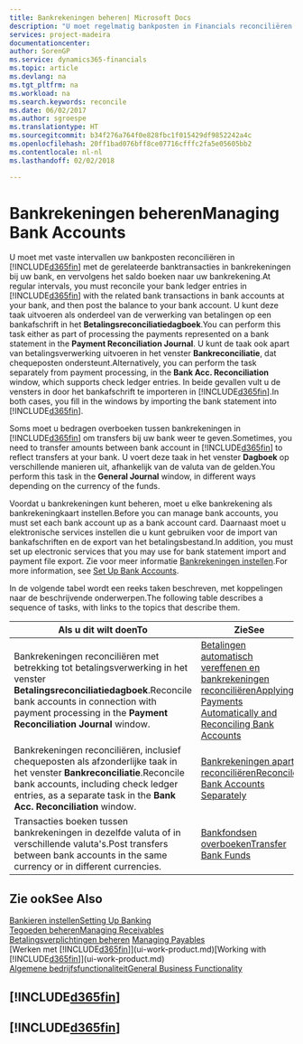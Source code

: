 ```yaml
---
title: Bankrekeningen beheren| Microsoft Docs
description: "U moet regelmatig bankposten in Financials reconciliëren met de gerelateerde banktransacties in uw bankrekeningen."
services: project-madeira
documentationcenter: 
author: SorenGP
ms.service: dynamics365-financials
ms.topic: article
ms.devlang: na
ms.tgt_pltfrm: na
ms.workload: na
ms.search.keywords: reconcile
ms.date: 06/02/2017
ms.author: sgroespe
ms.translationtype: HT
ms.sourcegitcommit: b34f276a764f0e828fbc1f015429df9852242a4c
ms.openlocfilehash: 20ff1bad076bff8ce07716cfffc2fa5e05605bb2
ms.contentlocale: nl-nl
ms.lasthandoff: 02/02/2018

---
```

# <a name="managing-bank-accounts"></a><span data-ttu-id="a8ef3-103">Bankrekeningen beheren</span><span class="sxs-lookup"><span data-stu-id="a8ef3-103">Managing Bank Accounts</span></span>
<span data-ttu-id="a8ef3-104">U moet met vaste intervallen uw bankposten reconciliëren in [!INCLUDE[d365fin](includes/d365fin_md.md)] met de gerelateerde banktransacties in bankrekeningen bij uw bank, en vervolgens het saldo boeken naar uw bankrekening.</span><span class="sxs-lookup"><span data-stu-id="a8ef3-104">At regular intervals, you must reconcile your bank ledger entries in [!INCLUDE[d365fin](includes/d365fin_md.md)] with the related bank transactions in bank accounts at your bank, and then post the balance to your bank account.</span></span> <span data-ttu-id="a8ef3-105">U kunt deze taak uitvoeren als onderdeel van de verwerking van betalingen op een bankafschrift in het **Betalingsreconciliatiedagboek**.</span><span class="sxs-lookup"><span data-stu-id="a8ef3-105">You can perform this task either as part of processing the payments represented on a bank statement in the **Payment Reconciliation Journal**.</span></span> <span data-ttu-id="a8ef3-106">U kunt de taak ook apart van betalingsverwerking uitvoeren in het venster **Bankreconciliatie**, dat chequeposten ondersteunt.</span><span class="sxs-lookup"><span data-stu-id="a8ef3-106">Alternatively, you can perform the task separately from payment processing, in the **Bank Acc. Reconciliation** window, which supports check ledger entries.</span></span> <span data-ttu-id="a8ef3-107">In beide gevallen vult u de vensters in door het bankafschrift te importeren in [!INCLUDE[d365fin](includes/d365fin_md.md)].</span><span class="sxs-lookup"><span data-stu-id="a8ef3-107">In both cases, you fill in the windows by importing the bank statement into [!INCLUDE[d365fin](includes/d365fin_md.md)].</span></span>

<span data-ttu-id="a8ef3-108">Soms moet u bedragen overboeken tussen bankrekeningen in [!INCLUDE[d365fin](includes/d365fin_md.md)] om transfers bij uw bank weer te geven.</span><span class="sxs-lookup"><span data-stu-id="a8ef3-108">Sometimes, you need to transfer amounts between bank account in [!INCLUDE[d365fin](includes/d365fin_md.md)] to reflect transfers at your bank.</span></span> <span data-ttu-id="a8ef3-109">U voert deze taak in het venster **Dagboek** op verschillende manieren uit, afhankelijk van de valuta van de gelden.</span><span class="sxs-lookup"><span data-stu-id="a8ef3-109">You perform this task in the **General Journal** window, in different ways depending on the currency of the funds.</span></span>

<span data-ttu-id="a8ef3-110">Voordat u bankrekeningen kunt beheren, moet u elke bankrekening als bankrekeningkaart instellen.</span><span class="sxs-lookup"><span data-stu-id="a8ef3-110">Before you can manage bank accounts, you must set each bank account up as a bank account card.</span></span> <span data-ttu-id="a8ef3-111">Daarnaast moet u elektronische services instellen die u kunt gebruiken voor de import van bankafschriften en de export van het betalingsbestand.</span><span class="sxs-lookup"><span data-stu-id="a8ef3-111">In addition, you must set up electronic services that you may use for bank statement import and payment file export.</span></span> <span data-ttu-id="a8ef3-112">Zie voor meer informatie [Bankrekeningen instellen](bank-setup-banking.md).</span><span class="sxs-lookup"><span data-stu-id="a8ef3-112">For more information, see [Set Up Bank Accounts](bank-setup-banking.md).</span></span>

<span data-ttu-id="a8ef3-113">In de volgende tabel wordt een reeks taken beschreven, met koppelingen naar de beschrijvende onderwerpen.</span><span class="sxs-lookup"><span data-stu-id="a8ef3-113">The following table describes a sequence of tasks, with links to the topics that describe them.</span></span>

| <span data-ttu-id="a8ef3-114">Als u dit wilt doen</span><span class="sxs-lookup"><span data-stu-id="a8ef3-114">To</span></span> | <span data-ttu-id="a8ef3-115">Zie</span><span class="sxs-lookup"><span data-stu-id="a8ef3-115">See</span></span> |
| --- | --- |
| <span data-ttu-id="a8ef3-116">Bankrekeningen reconciliëren met betrekking tot betalingsverwerking in het venster **Betalingsreconciliatiedagboek**.</span><span class="sxs-lookup"><span data-stu-id="a8ef3-116">Reconcile bank accounts in connection with payment processing in the **Payment Reconciliation Journal** window.</span></span> |[<span data-ttu-id="a8ef3-117">Betalingen automatisch vereffenen en bankrekeningen reconciliëren</span><span class="sxs-lookup"><span data-stu-id="a8ef3-117">Applying Payments Automatically and Reconciling Bank Accounts</span></span>](receivables-apply-payments-auto-reconcile-bank-accounts.md) |
| <span data-ttu-id="a8ef3-118">Bankrekeningen reconciliëren, inclusief chequeposten als afzonderlijke taak in het venster **Bankreconciliatie**.</span><span class="sxs-lookup"><span data-stu-id="a8ef3-118">Reconcile bank accounts, including check ledger entries, as a separate task in the **Bank Acc. Reconciliation** window.</span></span> |[<span data-ttu-id="a8ef3-119">Bankrekeningen apart reconciliëren</span><span class="sxs-lookup"><span data-stu-id="a8ef3-119">Reconcile Bank Accounts Separately</span></span>](bank-how-reconcile-bank-accounts-separately.md) |
| <span data-ttu-id="a8ef3-120">Transacties boeken tussen bankrekeningen in dezelfde valuta of in verschillende valuta's.</span><span class="sxs-lookup"><span data-stu-id="a8ef3-120">Post transfers between bank accounts in the same currency or in different currencies.</span></span> |[<span data-ttu-id="a8ef3-121">Bankfondsen overboeken</span><span class="sxs-lookup"><span data-stu-id="a8ef3-121">Transfer Bank Funds</span></span>](bank-how-transfer-bank-funds.md) |

## <a name="see-also"></a><span data-ttu-id="a8ef3-122">Zie ook</span><span class="sxs-lookup"><span data-stu-id="a8ef3-122">See Also</span></span>
[<span data-ttu-id="a8ef3-123">Bankieren instellen</span><span class="sxs-lookup"><span data-stu-id="a8ef3-123">Setting Up Banking</span></span>](bank-setup-banking.md)  
[<span data-ttu-id="a8ef3-124">Tegoeden beheren</span><span class="sxs-lookup"><span data-stu-id="a8ef3-124">Managing Receivables</span></span>](receivables-manage-receivables.md)  
<span data-ttu-id="a8ef3-125">[Betalingsverplichtingen beheren](payables-manage-payables.md)  </span><span class="sxs-lookup"><span data-stu-id="a8ef3-125">[Managing Payables](payables-manage-payables.md)  </span></span>  
<span data-ttu-id="a8ef3-126">[Werken met [!INCLUDE[d365fin](includes/d365fin_md.md)]](ui-work-product.md)</span><span class="sxs-lookup"><span data-stu-id="a8ef3-126">[Working with [!INCLUDE[d365fin](includes/d365fin_md.md)]](ui-work-product.md)</span></span>  
[<span data-ttu-id="a8ef3-127">Algemene bedrijfsfunctionaliteit</span><span class="sxs-lookup"><span data-stu-id="a8ef3-127">General Business Functionality</span></span>](ui-across-business-areas.md)  

## [!INCLUDE[d365fin](includes/free_trial_md.md)]  
## [!INCLUDE[d365fin](includes/training_link_md.md)]

